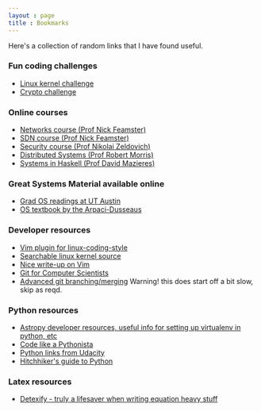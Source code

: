 ```yaml
---
layout : page
title : Bookmarks
---
```


Here's a collection of random links that I have found useful. 

### Fun coding challenges
- [Linux kernel challenge](http://eudyptula-challenge.org)
- [Crypto challenge](http://cryptopals.com/)

### Online courses
- [Networks course (Prof Nick Feamster)](http://www.cs.princeton.edu/courses/archive/spring15/cos461/)
- [SDN course (Prof Nick Feamster)](https://www.coursera.org/course/sdn1)
- [Security course (Prof Nikolai Zeldovich)](http://css.csail.mit.edu/6.858/2014/)
- [Distributed Systems (Prof Robert Morris)](http://nil.csail.mit.edu/6.824/2015/)
- [Systems in Haskell (Prof David Mazieres)](http://www.scs.stanford.edu/14sp-cs240h/)

### Great Systems Material available online
- [Grad OS readings at UT Austin](https://www.cs.utexas.edu/~witchel/380L/schedule.html)
- [OS textbook by the Arpaci-Dusseaus](http://pages.cs.wisc.edu/~remzi/OSTEP/)

### Developer resources
- [Vim plugin for linux-coding-style](https://github.com/vivien/vim-addon-linux-coding-style)
- [Searchable linux kernel source](http://lxr.free-electrons.com/)
- [Nice write-up on Vim](http://benmccormick.org/learning-vim-in-2014/)
- [Git for Computer Scientists](http://eagain.net/articles/git-for-computer-scientists/)
- [Advanced git branching/merging]( http://pcottle.github.io/learnGitBranching/ ) Warning! this does start off a bit slow, skip as reqd.

### Python resources
- [Astropy developer resources, useful info for setting up virtualenv in python, etc](http://astropy.readthedocs.org/en/latest/development/workflow/virtual_pythons.html)
- [Code like a Pythonista](http://python.net/~goodger/projects/pycon/2007/idiomatic/handout.html)
- [Python links from Udacity](https://www.udacity.com/wiki/cs212/python_learning_aids)
- [Hitchhiker's guide to Python](http://docs.python-guide.org/en/latest/)

### Latex resources
- [Detexify - truly a lifesaver when writing equation heavy stuff](http://detexify.kirelabs.org/classify.html)


